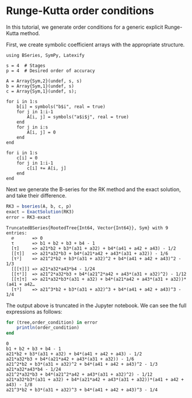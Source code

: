 # Runge-Kutta order conditions

In this tutorial, we generate order conditions for a generic explicit Runge-Kutta method.

First, we create symbolic coefficient arrays with the appropriate structure.


```@example bseries-RK-order-conditions
using BSeries, SymPy, Latexify

s = 4  # Stages
p = 4  # Desired order of accuracy

A = Array{Sym,2}(undef, s, s)
b = Array{Sym,1}(undef, s)
c = Array{Sym,1}(undef, s);
```


```@example bseries-RK-order-conditions
for i in 1:s
    b[i] = symbols("b$i", real = true)
    for j in 1:i-1
        A[i, j] = symbols("a$i$j", real = true)
    end
    for j in i:s
        A[i, j] = 0
    end
end

for i in 1:s
    c[i] = 0
    for j in 1:i-1
        c[i] += A[i, j]
    end
end
```

Next we generate the B-series for the RK method and the exact solution, and take their difference.


```julia
RK3 = bseries(A, b, c, p)
exact = ExactSolution(RK3)
error = RK3-exact
```




    TruncatedBSeries{RootedTree{Int64, Vector{Int64}}, Sym} with 9 entries:
      ∅       => 0
      τ       => b1 + b2 + b3 + b4 - 1
      [τ]     => a21*b2 + b3*(a31 + a32) + b4*(a41 + a42 + a43) - 1/2
      [[τ]]   => a21*a32*b3 + b4*(a21*a42 + a43*(a31 + a32)) - 1/6
      [τ²]    => a21^2*b2 + b3*(a31 + a32)^2 + b4*(a41 + a42 + a43)^2 - 1/3
      [[[τ]]] => a21*a32*a43*b4 - 1/24
      [[τ²]]  => a21^2*a32*b3 + b4*(a21^2*a42 + a43*(a31 + a32)^2) - 1/12
      [[τ]τ]  => a21*a32*b3*(a31 + a32) + b4*(a21*a42 + a43*(a31 + a32))*(a41 + a42…
      [τ³]    => a21^3*b2 + b3*(a31 + a32)^3 + b4*(a41 + a42 + a43)^3 - 1/4



The output above is truncated in the Jupyter notebook.  We can see the full expressions as follows:


```julia
for (tree,order_condition) in error
    println(order_condition)
end
```

    0
    b1 + b2 + b3 + b4 - 1
    a21*b2 + b3*(a31 + a32) + b4*(a41 + a42 + a43) - 1/2
    a21*a32*b3 + b4*(a21*a42 + a43*(a31 + a32)) - 1/6
    a21^2*b2 + b3*(a31 + a32)^2 + b4*(a41 + a42 + a43)^2 - 1/3
    a21*a32*a43*b4 - 1/24
    a21^2*a32*b3 + b4*(a21^2*a42 + a43*(a31 + a32)^2) - 1/12
    a21*a32*b3*(a31 + a32) + b4*(a21*a42 + a43*(a31 + a32))*(a41 + a42 + a43) - 1/8
    a21^3*b2 + b3*(a31 + a32)^3 + b4*(a41 + a42 + a43)^3 - 1/4

